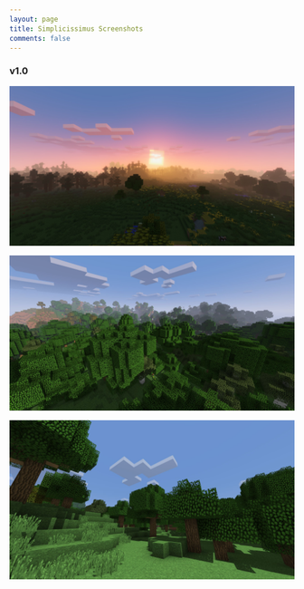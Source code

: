 ```yaml
---
layout: page
title: Simplicissimus Screenshots
comments: false
---
```


### v1.0

![v1.0](https://raw.githubusercontent.com/rre36/glProjectsWeb/gh-pages/img/simple_a.jpg)

![v1.0](https://raw.githubusercontent.com/rre36/glProjectsWeb/gh-pages/img/simple_b.jpg)

![v1.0](https://raw.githubusercontent.com/rre36/glProjectsWeb/gh-pages/img/simple_c.jpg)